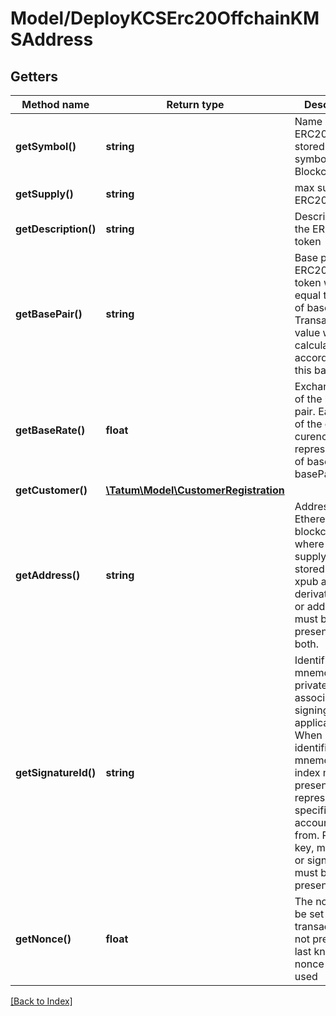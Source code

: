 # Model/DeployKCSErc20OffchainKMSAddress

## Getters

Method name | Return type | Description | Notes
------------ | ------------- | ------------- | -------------
**getSymbol()** | **string** | Name of the ERC20 token - stored as a symbol on Blockchain |
**getSupply()** | **string** | max supply of ERC20 token. |
**getDescription()** | **string** | Description of the ERC20 token |
**getBasePair()** | **string** | Base pair for ERC20 token. 1 token will be equal to 1 unit of base pair. Transaction value will be calculated according to this base pair. |
**getBaseRate()** | **float** | Exchange rate of the base pair. Each unit of the created curency will represent value of baseRate*1 basePair. | [optional] [default to 1]
**getCustomer()** | [**\Tatum\Model\CustomerRegistration**](CustomerRegistration.md) |  | [optional]
**getAddress()** | **string** | Address on Ethereum blockchain, where all initial supply will be stored. Either xpub and derivationIndex, or address must be present, not both. |
**getSignatureId()** | **string** | Identifier of the mnemonic / private key associated in signing application. When hash identifies mnemonic, index must be present to represent specific account to pay from. Private key, mnemonic or signature Id must be present. |
**getNonce()** | **float** | The nonce to be set to the transaction; if not present, the last known nonce will be used | [optional]

[[Back to Index]](../index.md)
